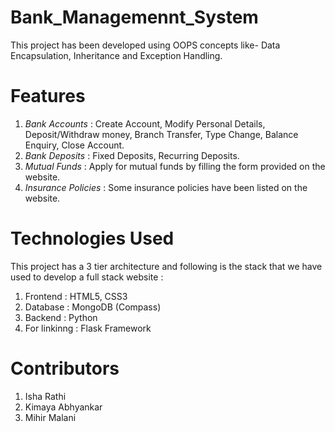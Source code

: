 # Bank_Managemennt_System
   This project has been developed using OOPS concepts like- Data Encapsulation, Inheritance and Exception Handling. 

# Features
1. *Bank Accounts* : Create Account, Modify Personal Details, Deposit/Withdraw money, Branch Transfer, Type Change, Balance Enquiry, Close Account.
2. *Bank Deposits* : Fixed Deposits, Recurring Deposits.
3. *Mutual Funds* :  Apply for mutual funds by filling the form provided on the website.
4. *Insurance Policies* : Some insurance policies have been listed on the website.

# Technologies Used
This project has a 3 tier architecture and following is the stack that we have used to develop a full stack website :
1. Frontend : HTML5, CSS3
2. Database : MongoDB (Compass)
3. Backend : Python
4. For linkinng : Flask Framework

# Contributors
1. Isha Rathi
2. Kimaya Abhyankar
3. Mihir Malani
